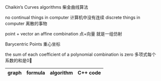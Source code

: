 Chaikin’s Curves algorithms 柴金曲线算法

no continual things in computer 计算机中没有连续
discrete things in computer 离散的事物

point + vector an affine combination 点+向量 就是一组仿射

Barycentric Points 重心坐标

the sum of each coefficient of a polynomial combination is zero 多项式每个系数的和是0⃣️

|graph|formula|algorithm|C++ code|
|-----|-------|---------|--------|
